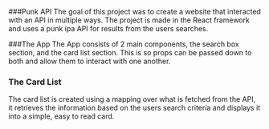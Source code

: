 ###Punk API
The goal of this project was to create a website that interacted with an API in multiple ways. The project is made in the React framework and uses a punk ipa API for results from the users searches. 

###The App
The App consists of 2 main components, the search box section, and the card list section. This is so props can be passed down to both and allow them to interact with one another.

### The Card List
The card list is created using a mapping over what is fetched from the API, it retrieves the information based on the users search criteria and displays it into a simple, easy to read card.
